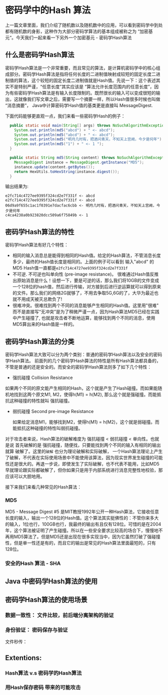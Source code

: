 # 密码学中的Hash 算法 #

上一篇文章里面，我们介绍了随机数以及随机数中的应用，可以看到密码学中到处都有随机数的身影，这种作为大部分密码学算法的基本组成被称之为 “加密基元“。今天我们一起来看一下另外一个加密基元 - 密码学Hash算法



## 什么是密码学Hash算法

密码学Hash算法是一个非常重要，而且常见的算法，是计算机密码学中的核心组成部分。密码学Hash算法是指将任何长度的二进制值映射成较短的固定长度二进制值的算法，这个较短的固定长度二进制值就是Hash值。先说一下：这个表述其实不是特别严谨，“任意长度”其实应该是 “算法允许长度范围内的任意长度”，因为有些密码学Hash算法是有输入长度限制的。既然很长的输入可以变成很短的输出，这就像我们写文章之后，需要写一个摘要一样，所以Hash值很多时候也叫做 “消息摘要”， Java中计算密码学Hash值的基类更是直接叫 MessageDigest.

下面代码能够更直观一点，我们来看一些密码学Hash的例子：

```java
  public static void main(String[] args) throws NoSuchAlgorithmException {
    System.out.println(md5("abcd") + " <- abcd");
    System.out.println(md5("abcd") + " <- abcd");
    System.out.println(md5("明月几时有，把酒问青天，不知天上宫阙，今夕是何年") + " <- 明月几时有，把酒问青天，不知天上宫阙，今夕是何年");
    System.out.println(md5("1") + " <- 1 ");
  }

  public static String md5(String content) throws NoSuchAlgorithmException {
    MessageDigest instance = MessageDigest.getInstance("MD5");
    instance.update(content.getBytes());
    return HexUtils.toHexString(instance.digest());
  }
```

输出结果为:

```shell
e2fc714c4727ee9395f324cd2e7f331f <- abcd
e2fc714c4727ee9395f324cd2e7f331f <- abcd
06d9a9f655c1ac1f0391e7dacfac6cbb <- 明月几时有，把酒问青天，不知天上宫阙，今夕是何年
c4ca4238a0b923820dcc509a6f75849b <- 1 
```



## 密码学Hash算法的特性

密码学Hash算法有好几个特性：

- 相同的输入消息总是能得到相同的Hash值。给定的Hash算法，不管消息长度多少，最终的Hash值长度是相同的。上面的例子可以看到 输入"abcd" 的MD5 Hash值一直都是`e2fc714c4727ee9395f324cd2e7f331f`
- 不可逆. 不可逆也叫单向性 (pre-image resistance)。 很难通过Hash值反推出原始消息是什么！设想一下，要是可逆的话，那么我们将10GB的文件变成一个128位的hash值，然后进行传输，对方接到后进行逆运算就可以得到原来的文件。那么我们的网络2G就够了，不用去争取5G,6G的了，大华为最近也就不用成天被灭总欺负了!
- 很难冲突。很难找到两个不同的消息能够产生相同的Hash值。这里用"很难" 而不是直接写“无冲突”是为了稍微严谨一点，因为Hash算法MD5已经在实践中产生碰撞了, 也就是攻击者不断地运算，能够找到两个不同的消息，使用MD5算出来的Hash值是一样的。

## 密码学Hash算法的分类

密码学Hash算法大致可以分为两个类别：普通的密码学Hash算法以及安全的密码学Hash算法。 前面列的几个密码学Hash算法的特性是所有Hash算法都具备的，不管是普通的还是安全的。而安全的密码学Hash算法则多了如下几个特性：

-  强抗碰撞 Collision Resistance

  如果两个不同的原文能产生相同的Hash，这个就是产生了Hash碰撞。而如果能随机地找到这两个原文M1, M2，使得h(M1) = h(M2), 那么这个就是强碰撞。而能抵抗这种碰撞的特性就叫 强抗碰撞。

- 弱抗碰撞 Second pre-image Resistance

  如果给定消息M1，能够找到M2，使得h(M1) = h(M2)，这个就是弱碰撞。而能抵抗这种碰撞的特性叫弱抗碰撞。

对于攻击者来说，Hash算法的破解难度为  强抗碰撞 < 弱抗碰撞 < 单向性。也就是说 首先破解的是 强抗碰撞，随便找，只要能找到两个不同的输入有相同的输出就算 破解了。这里的`破解` 也分为理论破解和实际破解， 一个Hash算法理论上产生了破解，不代表在实际使用场景中不能使用该算法，因为现实世界发生碰撞的可能性还是很大的。再退一步说，即使发生了实际破解，也不代表不能用，比如MD5 早就理论跟实际都破解了，但你如果只是用于内部系统进行消息完整性地校验，那应该可以大胆地用。

接下来我们来看几种常见的Hash算法：

### MD5

MD5 - Message Digest #5 是MIT教授1992年公开一种Hash算法，它接收任意长度的输入，输出一个128位的Hash值。这个算法其实挺佛性的：不管你来多大的输入，1位也行，100GB也行，我最终的输出有且仅有128位。可惜的是在2004年，这个算法被证明了产生碰撞。所以在一些安全要求比较高的场合下，慢慢地不再用MD5算法了。但是MD5还是出现在很多实现当中，因为它虽然打破了强碰撞性，但是单一性还是有的，而且它的输出是常见的Hash算法里面最短的，只有128位。

### 安全的Hash 算法 - SHA

## Java 中密码学Hash算法的使用



## 密码学Hash算法的使用场景

### 数据一致性： 文件比较，前后端分离架构的验证

### 身份验证： 密码保存与验证

文件秒传：



## Extentions:

### Hash算法 v.s 密码学的Hash算法

### 用Hash保存密码 带来的可能攻击







